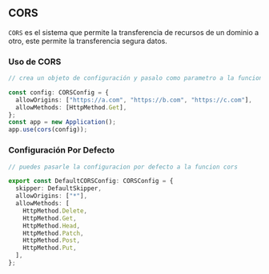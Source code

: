 ## CORS

`CORS` es el sistema que permite la transferencia de recursos de un dominio a otro, este permite la transferencia segura datos.

### Uso de CORS

```ts
// crea un objeto de configuración y pasalo como parametro a la funcion cors

const config: CORSConfig = {
  allowOrigins: ["https://a.com", "https://b.com", "https://c.com"],
  allowMethods: [HttpMethod.Get],
};
const app = new Application();
app.use(cors(config));
```

### Configuración Por Defecto

```ts
// puedes pasarle la configuracion por defecto a la funcion cors

export const DefaultCORSConfig: CORSConfig = {
  skipper: DefaultSkipper,
  allowOrigins: ["*"],
  allowMethods: [
    HttpMethod.Delete,
    HttpMethod.Get,
    HttpMethod.Head,
    HttpMethod.Patch,
    HttpMethod.Post,
    HttpMethod.Put,
  ],
};
```
